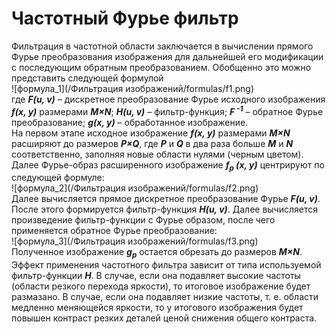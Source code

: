 # Частотный Фурье фильтр
Фильтрация в частотной области заключается в вычислении прямого Фурье преобразования изображения для дальнейшей его модификации с последующим обратным преобразованием. Обобщенно это можно представить следующей формулой\
![формула_1](/Фильтрация изображений/formulas/f1.png)\
где ***F(u, v)*** – дискретное преобразование Фурье исходного изображения ***f(x, y)*** размерами ***M×N***; ***H(u, v)*** – фильтр-функция; ***F<sup> -1</sup>*** – обратное Фурье преобразование; ***g(x, y)*** – обработанное изображение.\
На первом этапе исходное изображение ***f(x, y)*** размерами ***M×N*** расширяют до размеров ***P×Q***, где ***P*** и ***Q*** в два раза больше ***M*** и ***N*** соответственно, заполняя новые области нулями (черным цветом). Далее Фурье-образ расширенного изображение ***f<sub>p</sub> (x, y)*** центрируют по следующей формуле:\
![формула_2](/Фильтрация изображений/formulas/f2.png)\
Далее вычисляется прямое дискретное преобразование Фурье ***F(u, v)***. После этого формируется фильтр-функция ***H(u, v)***. Далее вычисляется произведение фильтр-функции с Фурье образом, после чего применяется обратное Фурье преобразование:\
![формула_3](/Фильтрация изображений/formulas/f3.png)\
Полученное изображение ***g<sub>p</sub>*** остается обрезать до размеров ***M×N***. Эффект применения частотного фильтра зависит от типа используемой фильтр-функции ***H***. В случае, если она подавляет высокие частоты (области резкого перехода яркости), то итоговое изображение будет размазано. В случае, если она подавляет низкие частоты, т. е. области медленно меняющейся яркости, то у итогового изображения будет повышен контраст резких деталей ценой снижения общего контраста.
